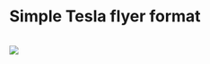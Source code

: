 <h1>Simple Tesla flyer format</h1><br>

<img src="https://github.com/Foebry/Syntra/tree/main/frontend/designs/Sporza/+assets/task.png"/>
